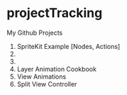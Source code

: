 # projectTracking
My Github Projects

1. SpriteKit Example [Nodes, Actions]
2.
3.
4. Layer Animation Cookbook
5. View Animations
6. Split View Controller
